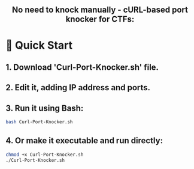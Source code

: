 <p align="center">
  <h2 align="center"> No need to knock manually - cURL-based port knocker for CTFs:</h2>
</p>

# 🚀 Quick Start
## 1. Download 'Curl-Port-Knocker.sh' file.
## 2. Edit it, adding IP address and ports.
## 3. Run it using Bash:
```bash
bash Curl-Port-Knocker.sh
```
## 4. Or make it executable and run directly:

```bash
chmod +x Curl-Port-Knocker.sh
./Curl-Port-Knocker.sh
``` 
